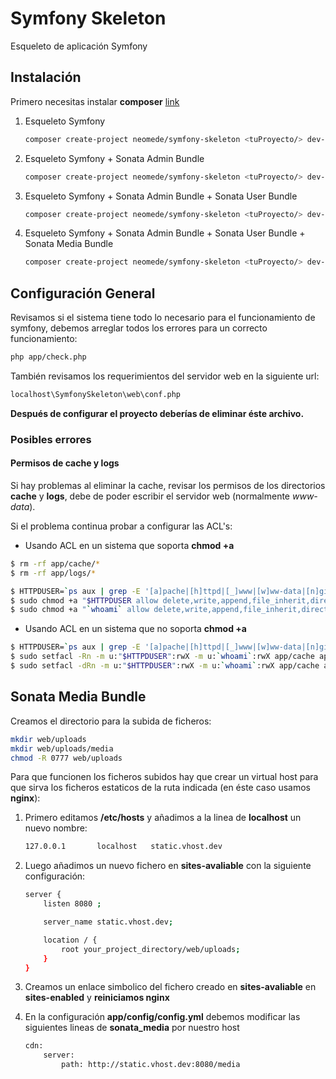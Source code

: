 Symfony Skeleton
================

Esqueleto de aplicación Symfony

Instalación
-----------

Primero necesitas instalar **composer** [link](https://getcomposer.org/doc/00-intro.md)

1. Esqueleto Symfony

    ```sh
    composer create-project neomede/symfony-skeleton <tuProyecto/> dev-symfony
    ```

2. Esqueleto Symfony + Sonata Admin Bundle

    ```sh
    composer create-project neomede/symfony-skeleton <tuProyecto/> dev-sonata-admin
    ```

3. Esqueleto Symfony + Sonata Admin Bundle + Sonata User Bundle

    ```sh
    composer create-project neomede/symfony-skeleton <tuProyecto/> dev-sonata-user
    ```

4. Esqueleto Symfony + Sonata Admin Bundle + Sonata User Bundle + Sonata Media Bundle

    ```sh
    composer create-project neomede/symfony-skeleton <tuProyecto/> dev-sonata-media
    ```

Configuración General
---------------------

Revisamos si el sistema tiene todo lo necesario para el funcionamiento de symfony, debemos arreglar todos los errores para un correcto funcionamiento:

```sh
php app/check.php
```

También revisamos los requerimientos del servidor web en la siguiente url:

```sh
localhost\SymfonySkeleton\web\conf.php
```

**Después de configurar el proyecto deberías de eliminar éste archivo.**

### Posibles errores

#### Permisos de cache y logs

Si hay problemas al eliminar la cache, revisar los permisos de los directorios **cache** y **logs**, debe de poder escribir el servidor web (normalmente *www-data*).

Si el problema continua probar a configurar las ACL's:

* Usando ACL en un sistema que soporta **chmod +a**

```sh
$ rm -rf app/cache/*
$ rm -rf app/logs/*

$ HTTPDUSER=`ps aux | grep -E '[a]pache|[h]ttpd|[_]www|[w]ww-data|[n]ginx' | grep -v root | head -1 | cut -d\  -f1`
$ sudo chmod +a "$HTTPDUSER allow delete,write,append,file_inherit,directory_inherit" app/cache app/logs
$ sudo chmod +a "`whoami` allow delete,write,append,file_inherit,directory_inherit" app/cache app/logs
```

* Usando ACL en un sistema que no soporta **chmod +a**

```sh
$ HTTPDUSER=`ps aux | grep -E '[a]pache|[h]ttpd|[_]www|[w]ww-data|[n]ginx' | grep -v root | head -1 | cut -d\  -f1`
$ sudo setfacl -Rn -m u:"$HTTPDUSER":rwX -m u:`whoami`:rwX app/cache app/logs
$ sudo setfacl -dRn -m u:"$HTTPDUSER":rwX -m u:`whoami`:rwX app/cache app/logs
```

Sonata Media Bundle
-------------------

Creamos el directorio para la subida de ficheros:

```sh
mkdir web/uploads
mkdir web/uploads/media
chmod -R 0777 web/uploads
```

Para que funcionen los ficheros subidos hay que crear un virtual host para que sirva los ficheros estaticos de la ruta indicada (en éste caso usamos **nginx**):

1. Primero editamos **/etc/hosts** y añadimos a la linea de **localhost** un nuevo nombre:

    ```sh
    127.0.0.1       localhost   static.vhost.dev
    ```

2. Luego añadimos un nuevo fichero en **sites-avaliable** con la siguiente configuración:

    ```sh
    server {
        listen 8080 ;

        server_name static.vhost.dev;

        location / {
            root your_project_directory/web/uploads;
        }
    }
    ```

3. Creamos un enlace simbolico del fichero creado en **sites-avaliable** en **sites-enabled** y **reiniciamos nginx**

4. En la configuración **app/config/config.yml** debemos modificar las siguientes lineas de **sonata_media** por nuestro host

    ```sh
    cdn:
        server:
            path: http://static.vhost.dev:8080/media
    ```
